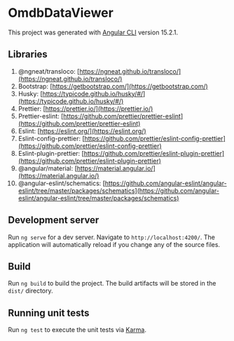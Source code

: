 # OmdbDataViewer

This project was generated with [Angular CLI](https://github.com/angular/angular-cli) version 15.2.1.

## Libraries

1.  @ngneat/transloco: [https://ngneat.github.io/transloco/](https://ngneat.github.io/transloco/)
2.  Bootstrap: [https://getbootstrap.com/](https://getbootstrap.com/)
3.  Husky: [https://typicode.github.io/husky/#/](https://typicode.github.io/husky/#/)
4.  Prettier: [https://prettier.io/](https://prettier.io/)
5.  Prettier-eslint: [https://github.com/prettier/prettier-eslint](https://github.com/prettier/prettier-eslint)
6.  Eslint: [https://eslint.org/](https://eslint.org/)
7.  Eslint-config-prettier: [https://github.com/prettier/eslint-config-prettier](https://github.com/prettier/eslint-config-prettier)
8.  Eslint-plugin-prettier: [https://github.com/prettier/eslint-plugin-prettier](https://github.com/prettier/eslint-plugin-prettier)
9.  @angular/material: [https://material.angular.io/](https://material.angular.io/)
10.  @angular-eslint/schematics: [https://github.com/angular-eslint/angular-eslint/tree/master/packages/schematics](https://github.com/angular-eslint/angular-eslint/tree/master/packages/schematics)

## Development server

Run `ng serve` for a dev server. Navigate to `http://localhost:4200/`. The application will automatically reload if you change any of the source files.

## Build

Run `ng build` to build the project. The build artifacts will be stored in the `dist/` directory.

## Running unit tests

Run `ng test` to execute the unit tests via [Karma](https://karma-runner.github.io).
